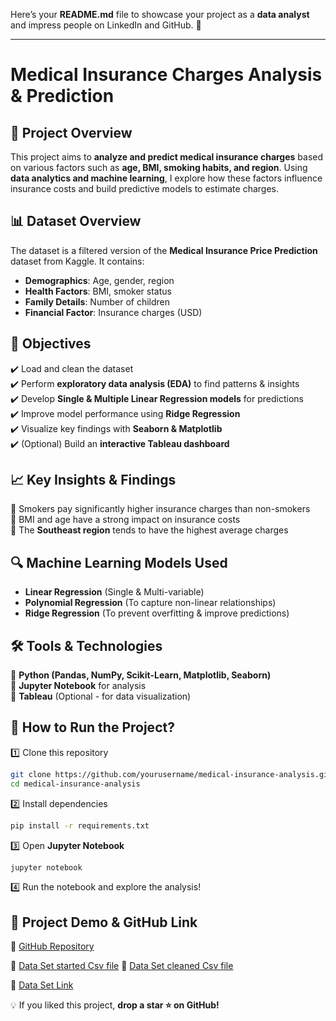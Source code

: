 Here’s your **README.md** file to showcase your project as a **data analyst** and impress people on LinkedIn and GitHub. 🚀

---

# **Medical Insurance Charges Analysis & Prediction**

## **📌 Project Overview**

This project aims to **analyze and predict medical insurance charges** based on various factors such as **age, BMI, smoking habits, and region**. Using **data analytics and machine learning**, I explore how these factors influence insurance costs and build predictive models to estimate charges.

## **📊 Dataset Overview**

The dataset is a filtered version of the **Medical Insurance Price Prediction** dataset from Kaggle. It contains:

-   **Demographics**: Age, gender, region
-   **Health Factors**: BMI, smoker status
-   **Family Details**: Number of children
-   **Financial Factor**: Insurance charges (USD)

## **🎯 Objectives**

✔️ Load and clean the dataset  
✔️ Perform **exploratory data analysis (EDA)** to find patterns & insights  
✔️ Develop **Single & Multiple Linear Regression models** for predictions  
✔️ Improve model performance using **Ridge Regression**  
✔️ Visualize key findings with **Seaborn & Matplotlib**  
✔️ (Optional) Build an **interactive Tableau dashboard**

## **📈 Key Insights & Findings**

🔹 Smokers pay significantly higher insurance charges than non-smokers  
🔹 BMI and age have a strong impact on insurance costs  
🔹 The **Southeast region** tends to have the highest average charges

## **🔍 Machine Learning Models Used**

-   **Linear Regression** (Single & Multi-variable)
-   **Polynomial Regression** (To capture non-linear relationships)
-   **Ridge Regression** (To prevent overfitting & improve predictions)

## **🛠️ Tools & Technologies**

📌 **Python (Pandas, NumPy, Scikit-Learn, Matplotlib, Seaborn)**  
📌 **Jupyter Notebook** for analysis  
📌 **Tableau** (Optional - for data visualization)

## **🚀 How to Run the Project?**

1️⃣ Clone this repository

```bash
git clone https://github.com/yourusername/medical-insurance-analysis.git
cd medical-insurance-analysis
```

2️⃣ Install dependencies

```bash
pip install -r requirements.txt
```

3️⃣ Open **Jupyter Notebook**

```bash
jupyter notebook
```

4️⃣ Run the notebook and explore the analysis!

## **📌 Project Demo & GitHub Link**

<!-- 🔗 [Tableau Dashboard (if applicable)](your_tableau_link_here)   -->

🔗 [GitHub Repository](https://github.com/imadbenmadi/Medical-Insurance-Price-Prediction)

🔗 [Data Set started Csv file](https://github.com/imadbenmadi/Medical-Insurance-Price-Prediction/blob/main/data/Medical_insurance.csv)
🔗 [Data Set cleaned Csv file](https://github.com/imadbenmadi/Medical-Insurance-Price-Prediction/blob/main/data/cleaned_data.csv)

🔗 [Data Set Link](https://www.kaggle.com/datasets/harishkumardatalab/medical-insurance-price-prediction?resource=download)

💡 If you liked this project, **drop a star ⭐ on GitHub!**
